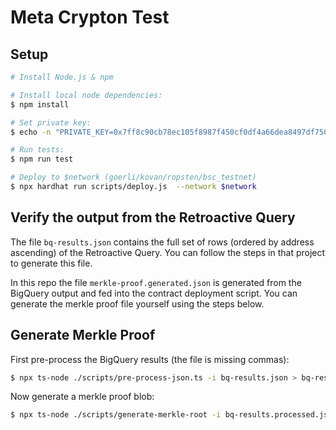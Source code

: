 # Meta Crypton Test

## Setup

```bash
# Install Node.js & npm

# Install local node dependencies:
$ npm install

# Set private key:
$ echo -n "PRIVATE_KEY=0x7ff8c90cb78ec105f8987f450cf0df4a66dea8497df750f1fec1ecb1b789336a" > .env

# Run tests:
$ npm run test

# Deploy to $network (goerli/kovan/ropsten/bsc_testnet)
$ npx hardhat run scripts/deploy.js  --network $network
```

## Verify the output from the Retroactive Query

The file `bq-results.json` contains the full set of rows (ordered by address ascending) of the Retroactive Query. You can follow the steps in that project to generate this file.

In this repo the file `merkle-proof.generated.json` is generated from the BigQuery output and fed into the contract deployment script. You can generate the merkle proof file yourself using the steps below.

## Generate Merkle Proof

First pre-process the BigQuery results (the file is missing commas):

```sh
$ npx ts-node ./scripts/pre-process-json.ts -i bq-results.json > bq-results.processed.json
```

Now generate a merkle proof blob:

```sh
$ npx ts-node ./scripts/generate-merkle-root -i bq-results.processed.json > merkle-proof.generated.json
```
